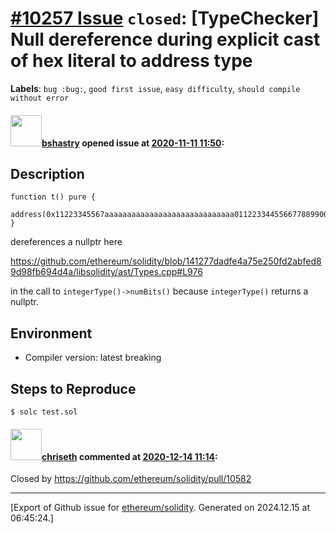 # [\#10257 Issue](https://github.com/ethereum/solidity/issues/10257) `closed`: [TypeChecker] Null dereference during explicit cast of hex literal to address type
**Labels**: `bug :bug:`, `good first issue`, `easy difficulty`, `should compile without error`


#### <img src="https://avatars.githubusercontent.com/u/2388185?v=4" width="50">[bshastry](https://github.com/bshastry) opened issue at [2020-11-11 11:50](https://github.com/ethereum/solidity/issues/10257):

## Description

```
function t() pure {
        address(0x11223345567aaaaaaaaaaaaaaaaaaaaaaaaaaaaa0112233445566778899001122);
}
```

dereferences a nullptr here

https://github.com/ethereum/solidity/blob/141277dadfe4a75e250fd2abfed89d98fb694d4a/libsolidity/ast/Types.cpp#L976

in the call to `integerType()->numBits()` because `integerType()` returns a nullptr.

## Environment

- Compiler version: latest breaking

## Steps to Reproduce

```
$ solc test.sol
```

#### <img src="https://avatars.githubusercontent.com/u/9073706?v=4" width="50">[chriseth](https://github.com/chriseth) commented at [2020-12-14 11:14](https://github.com/ethereum/solidity/issues/10257#issuecomment-744370568):

Closed by https://github.com/ethereum/solidity/pull/10582


-------------------------------------------------------------------------------



[Export of Github issue for [ethereum/solidity](https://github.com/ethereum/solidity). Generated on 2024.12.15 at 06:45:24.]
